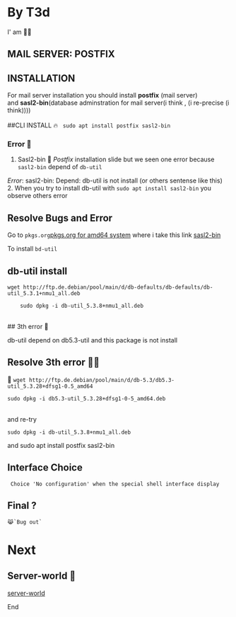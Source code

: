 
# By T3d 
I' am 👩‍🚒️
## MAIL SERVER: POSTFIX

## INSTALLATION

For mail server installation you should install __postfix__ (mail server) </br> 
and __sasl2-bin__(database adminstration for mail server(i think , (i re-precise (i think)))) </br>
</br>
##CLI INSTALL 
:fire:
` sudo apt install postfix sasl2-bin` </br>


### Error 👾️
1. Sasl2-bin 💁️
_Postfix_ installation slide but we seen one error because `sasl2-bin` depend of `db-util` </br>


_Error_: sasl2-bin: Depend: db-util is not install (or others sentense like this) </br>
 2. 
When you try to install db-util with `sudo apt install sasl2-bin` you observe others error </br> 
## Resolve Bugs and Error</br>

Go to `pkgs.org`[pkgs.org for amd64 system](https://debian.pkgs.org/10/debian-main-amd64)  where i take this link [sasl2-bin](https://debian.pkgs.org/10/debian-main-amd64/sasl2-bin_2.1.27+dfsg-1+deb10u2_amd64.deb.html)  </br> 


 
To install `bd-util`  </br> 


## db-util install

	wget http://ftp.de.debian/pool/main/d/db-defaults/db-defaults/db-util_5.3.1+nmu1_all.deb   
	
		sudo dpkg -i db-util_5.3.8+nmu1_all.deb
 </br>
## 3th error 🤺️

 db-util depend on db5.3-util and this package is not install  </br>

## Resolve 3th error  👨‍💻️ </br> 
:key:
	`wget http://ftp.de.debian/pool/main/d/db-5.3/db5.3-util_5.3.28+dfsg1-0.5_amd64`  </br>
	
	sudo dpkg -i db5.3-util_5.3.28+dfsg1-0-5_amd64.deb  
 </br>
and re-try  </br>

	sudo dpkg -i db-util_5.3.8+nmu1_all.deb
and 
	sudo apt install postfix sasl2-bin

## Interface Choice

	 Choice 'No configuration' when the special shell interface display
	 
## Final ? 
	😹️`Bug out`


# Next 

## Server-world 📌️

[server-world](https://www.server-world.info/en/note?os=Debian_10&p=mail&f=1)

End
